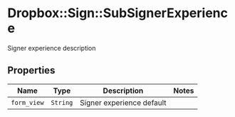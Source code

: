 # Dropbox::Sign::SubSignerExperience

Signer experience description

## Properties

| Name | Type | Description | Notes |
| ---- | ---- | ----------- | ----- |
| `form_view` | ```String``` |  Signer experience default  |  |

